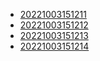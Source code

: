- [20221003151211](/zet/20221003151211/README.md)
- [20221003151212](/zet/20221003151212/README.md)
- [20221003151213](/zet/20221003151213/README.md)
- [20221003151214](/zet/20221003151214/README.md)
